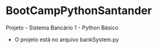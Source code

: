 # BootCampPythonSantander
Projeto - Sistema Bancário 1 - Python Básico
- O projeto está no arquivo bankSystem.py
